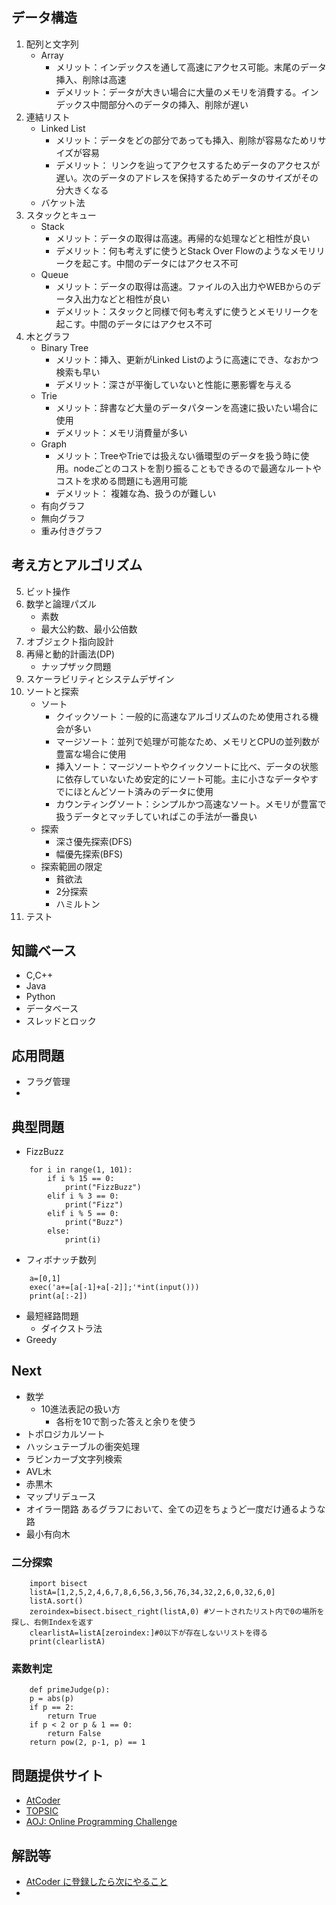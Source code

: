 ## データ構造
1. 配列と文字列
	* Array
		+ メリット：インデックスを通して高速にアクセス可能。末尾のデータ挿入、削除は高速
		+ デメリット：データが大きい場合に大量のメモリを消費する。インデックス中間部分へのデータの挿入、削除が遅い 
2. 連結リスト
	* Linked List 
		+ メリット：データをどの部分であっても挿入、削除が容易なためリサイズが容易
		+ デメリット： リンクを辿ってアクセスするためデータのアクセスが遅い。次のデータのアドレスを保持するためデータのサイズがその分大きくなる
	* バケット法
3. スタックとキュー
	* Stack
		+ メリット：データの取得は高速。再帰的な処理などと相性が良い
		+ デメリット：何も考えずに使うとStack Over Flowのようなメモリリークを起こす。中間のデータにはアクセス不可
	* Queue
		+ メリット：データの取得は高速。ファイルの入出力やWEBからのデータ入出力などと相性が良い
		+ デメリット：スタックと同様で何も考えずに使うとメモリリークを起こす。中間のデータにはアクセス不可
4. 木とグラフ
	* Binary Tree
		+ メリット：挿入、更新がLinked Listのように高速にでき、なおかつ検索も早い
		+ デメリット：深さが平衡していないと性能に悪影響を与える
	* Trie
		+ メリット：辞書など大量のデータパターンを高速に扱いたい場合に使用
		+ デメリット：メモリ消費量が多い
	* Graph 
		+ メリット：TreeやTrieでは扱えない循環型のデータを扱う時に使用。nodeごとのコストを割り振ることもできるので最適なルートやコストを求める問題にも適用可能
		+ デメリット： 複雑な為、扱うのが難しい
	* 有向グラフ
	* 無向グラフ
	* 重み付きグラフ
## 考え方とアルゴリズム
5. ビット操作
6. 数学と論理パズル
	* 素数
	* 最大公約数、最小公倍数
7. オブジェクト指向設計
8. 再帰と動的計画法(DP)
	* ナップザック問題
9. スケーラビリティとシステムデザイン
10. ソートと探索
	* ソート
		+ クイックソート：一般的に高速なアルゴリズムのため使用される機会が多い 
		+ マージソート：並列で処理が可能なため、メモリとCPUの並列数が豊富な場合に使用
		+ 挿入ソート：マージソートやクイックソートに比べ、データの状態に依存していないため安定的にソート可能。主に小さなデータやすでにほとんどソート済みのデータに使用 
		+ カウンティングソート：シンプルかつ高速なソート。メモリが豊富で扱うデータとマッチしていればこの手法が一番良い
	* 探索
		+ 深さ優先探索(DFS)
		+ 幅優先探索(BFS)
	* 探索範囲の限定
		+ 貧欲法
		+ 2分探索
		+ ハミルトン
11. テスト
## 知識ベース
* C,C++
* Java
* Python
* データベース
* スレッドとロック
## 応用問題
* フラグ管理
* 
## 典型問題
* FizzBuzz
```python:サンプル
	for i in range(1, 101):
		if i % 15 == 0:
			print("FizzBuzz")
		elif i % 3 == 0:
			print("Fizz")
		elif i % 5 == 0:
			print("Buzz")
		else:
			print(i)
```
* フィボナッチ数列
```python:サンプル
	a=[0,1]
	exec('a+=[a[-1]+a[-2]];'*int(input()))
	print(a[:-2])
```

* 最短経路問題
	+ ダイクストラ法
* Greedy
## Next
* 数学
	+ 10進法表記の扱い方
		- 各桁を10で割った答えと余りを使う
* トポロジカルソート
* ハッシュテーブルの衝突処理
* ラビンカーブ文字列検索
* AVL木
* 赤黒木
* マップリデュース
* オイラー閉路
	あるグラフにおいて、全ての辺をちょうど一度だけ通るような路
* 最小有向木
### 二分探索
```python:サンプル
	import bisect
	listA=[1,2,5,2,4,6,7,8,6,56,3,56,76,34,32,2,6,0,32,6,0] 
	listA.sort()
	zeroindex=bisect.bisect_right(listA,0) #ソートされたリスト内で0の場所を探し、右側Indexを返す
	clearlistA=listA[zeroindex:]#0以下が存在しないリストを得る
	print(clearlistA)
```
### 素数判定
```python:サンプル
	def primeJudge(p):
	p = abs(p)
	if p == 2:
		return True
	if p < 2 or p & 1 == 0:
		return False
	return pow(2, p-1, p) == 1
```

## 問題提供サイト
* [AtCoder](https://beta.atcoder.jp/contests/abs/tasks/practice_1)
* [TOPSIC](http://noimin.hatenablog.com/entry/2017/12/16/230900)
* [AOJ: Online Programming Challenge](http://judge.u-aizu.ac.jp/onlinejudge/index.jsp)

## 解説等
* [AtCoder に登録したら次にやること](https://qiita.com/drken/items/fd4e5e3630d0f5859067)
* 